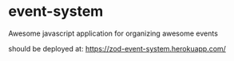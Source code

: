 # event-system
Awesome javascript application for organizing awesome events

should be deployed at: https://zod-event-system.herokuapp.com/

